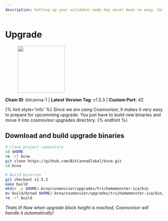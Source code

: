 ```yaml
---
description: Setting up your validator node has never been so easy. Get your validator running in minutes by following step by step instructions.
---
```


# Upgrade

<figure><img src="https://raw.githubusercontent.com/kj89/testnet_manuals/main/pingpub/logos/bitcanna.png" width="150" alt=""><figcaption></figcaption></figure>

**Chain ID**: bitcanna-1 | **Latest Version Tag**: v1.5.3 | **Custom Port**: 42

{% hint style='info' %}
Since we are using Cosmovisor, it makes it very easy to prepare for upcomming upgrade.
You just have to build new binaries and move it into cosmovisor upgrades directory.
{% endhint %}

## Download and build upgrade binaries

```bash
# Clone project repository
cd $HOME
rm -rf bcna
git clone https://github.com/BitCannaGlobal/bcna.git
cd bcna

# Build binaries
git checkout v1.5.3
make build
mkdir -p $HOME/.bcna/cosmovisor/upgrades/trichomemonster-ica/bin
mv build/bcnad $HOME/.bcna/cosmovisor/upgrades/trichomemonster-ica/bin/
rm -rf build
```

*Thats it! Now when upgrade block height is reached, Cosmovisor will handle it automatically!*
